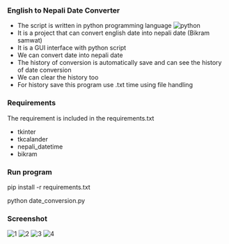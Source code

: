 ### **English to Nepali Date Converter**
- The script is written in python programming language
  ![python](https://camo.githubusercontent.com/66988f1c36b26edf56d22181ffc740f7aaa5180026740ace7ee67cebe60de0db/68747470733a2f2f7777772e707974686f6e2e6f72672f7374617469632f636f6d6d756e6974795f6c6f676f732f707974686f6e2d6c6f676f2e706e67)
- It is a project that can convert english date into nepali date (Bikram samwat)
- It is a GUI interface with python script
- We can convert date into nepali date
- The history of conversion is automatically save and can see the history of date conversion
- We can clear the history too
- For history save this program use .txt time using file handling

### **Requirements**
  The requirement is included in the requirements.txt
  - tkinter
  - tkcalander
  - nepali_datetime
  - bikram
  
### **Run program**
pip install -r requirements.txt 

python date_conversion.py


### **Screenshot**
![1](/screenshot/1.jpg)
![2](/screenshot/2.jpg)
![3](/screenshot/3.jpg)
![4](/screenshot/4.jpg)
